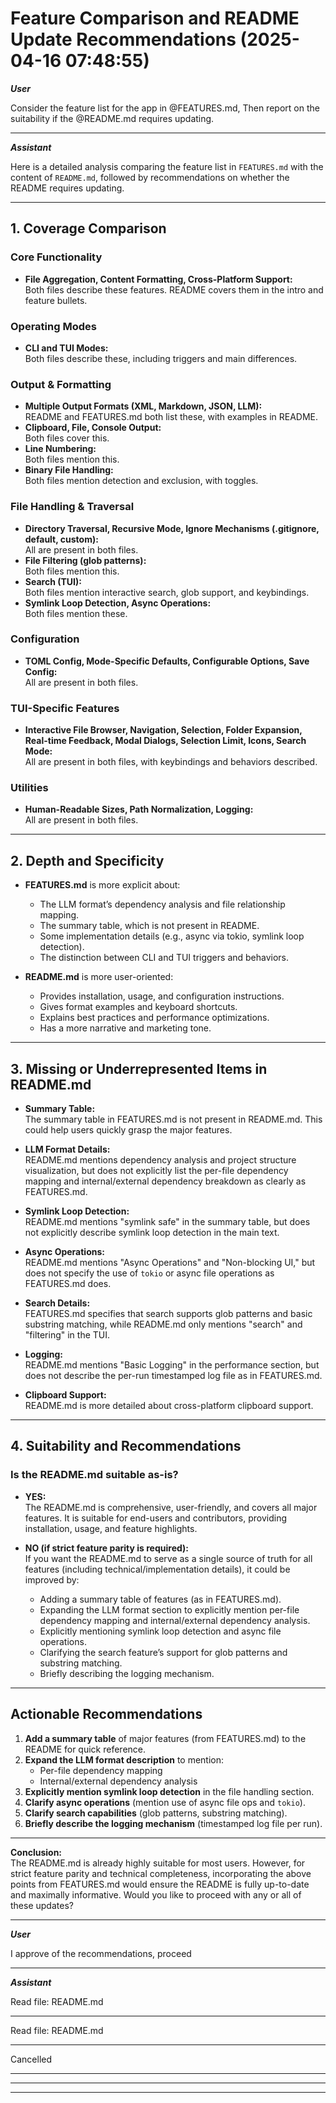 <!-- Generated by SpecStory -->

# Feature Comparison and README Update Recommendations (2025-04-16 07:48:55)

_**User**_

Consider the feature list for the app in @FEATURES.md, Then report on the suitability if the @README.md requires updating.

---

_**Assistant**_

Here is a detailed analysis comparing the feature list in `FEATURES.md` with the content of `README.md`, followed by recommendations on whether the README requires updating.

---

## 1. **Coverage Comparison**

### **Core Functionality**
- **File Aggregation, Content Formatting, Cross-Platform Support:**  
  Both files describe these features. README covers them in the intro and feature bullets.

### **Operating Modes**
- **CLI and TUI Modes:**  
  Both files describe these, including triggers and main differences.

### **Output & Formatting**
- **Multiple Output Formats (XML, Markdown, JSON, LLM):**  
  README and FEATURES.md both list these, with examples in README.
- **Clipboard, File, Console Output:**  
  Both files cover this.
- **Line Numbering:**  
  Both files mention this.
- **Binary File Handling:**  
  Both files mention detection and exclusion, with toggles.

### **File Handling & Traversal**
- **Directory Traversal, Recursive Mode, Ignore Mechanisms (.gitignore, default, custom):**  
  All are present in both files.
- **File Filtering (glob patterns):**  
  Both files mention this.
- **Search (TUI):**  
  Both files mention interactive search, glob support, and keybindings.
- **Symlink Loop Detection, Async Operations:**  
  Both files mention these.

### **Configuration**
- **TOML Config, Mode-Specific Defaults, Configurable Options, Save Config:**  
  All are present in both files.

### **TUI-Specific Features**
- **Interactive File Browser, Navigation, Selection, Folder Expansion, Real-time Feedback, Modal Dialogs, Selection Limit, Icons, Search Mode:**  
  All are present in both files, with keybindings and behaviors described.

### **Utilities**
- **Human-Readable Sizes, Path Normalization, Logging:**  
  All are present in both files.

---

## 2. **Depth and Specificity**

- **FEATURES.md** is more explicit about:
  - The LLM format’s dependency analysis and file relationship mapping.
  - The summary table, which is not present in README.
  - Some implementation details (e.g., async via tokio, symlink loop detection).
  - The distinction between CLI and TUI triggers and behaviors.

- **README.md** is more user-oriented:
  - Provides installation, usage, and configuration instructions.
  - Gives format examples and keyboard shortcuts.
  - Explains best practices and performance optimizations.
  - Has a more narrative and marketing tone.

---

## 3. **Missing or Underrepresented Items in README.md**

- **Summary Table:**  
  The summary table in FEATURES.md is not present in README.md. This could help users quickly grasp the major features.

- **LLM Format Details:**  
  README.md mentions dependency analysis and project structure visualization, but does not explicitly list the per-file dependency mapping and internal/external dependency breakdown as clearly as FEATURES.md.

- **Symlink Loop Detection:**  
  README.md mentions "symlink safe" in the summary table, but does not explicitly describe symlink loop detection in the main text.

- **Async Operations:**  
  README.md mentions "Async Operations" and "Non-blocking UI," but does not specify the use of `tokio` or async file operations as FEATURES.md does.

- **Search Details:**  
  FEATURES.md specifies that search supports glob patterns and basic substring matching, while README.md only mentions "search" and "filtering" in the TUI.

- **Logging:**  
  README.md mentions "Basic Logging" in the performance section, but does not describe the per-run timestamped log file as in FEATURES.md.

- **Clipboard Support:**  
  README.md is more detailed about cross-platform clipboard support.

---

## 4. **Suitability and Recommendations**

### **Is the README.md suitable as-is?**
- **YES:**  
  The README.md is comprehensive, user-friendly, and covers all major features. It is suitable for end-users and contributors, providing installation, usage, and feature highlights.

- **NO (if strict feature parity is required):**  
  If you want the README.md to serve as a single source of truth for all features (including technical/implementation details), it could be improved by:
  - Adding a summary table of features (as in FEATURES.md).
  - Expanding the LLM format section to explicitly mention per-file dependency mapping and internal/external dependency analysis.
  - Explicitly mentioning symlink loop detection and async file operations.
  - Clarifying the search feature’s support for glob patterns and substring matching.
  - Briefly describing the logging mechanism.

---

## **Actionable Recommendations**

1. **Add a summary table** of major features (from FEATURES.md) to the README for quick reference.
2. **Expand the LLM format description** to mention:
   - Per-file dependency mapping
   - Internal/external dependency analysis
3. **Explicitly mention symlink loop detection** in the file handling section.
4. **Clarify async operations** (mention use of async file ops and `tokio`).
5. **Clarify search capabilities** (glob patterns, substring matching).
6. **Briefly describe the logging mechanism** (timestamped log file per run).

---

**Conclusion:**  
The README.md is already highly suitable for most users. However, for strict feature parity and technical completeness, incorporating the above points from FEATURES.md would ensure the README is fully up-to-date and maximally informative. Would you like to proceed with any or all of these updates?

---

_**User**_

I approve of the recommendations, proceed

---

_**Assistant**_

Read file: README.md

---

Read file: README.md

---

Cancelled

---



---



---

